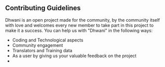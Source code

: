 ## Contributing Guidelines
Dhwani is an open project made for the community, by the community itself with love and welcomes every new member to take part in this project to make it a success. You can help us with "Dhwani" in the following ways:

* Coding and Technological aspects
* Community engagement
* Translators and Training data
* As a user by giving us your valuable feedback on the project
* 

